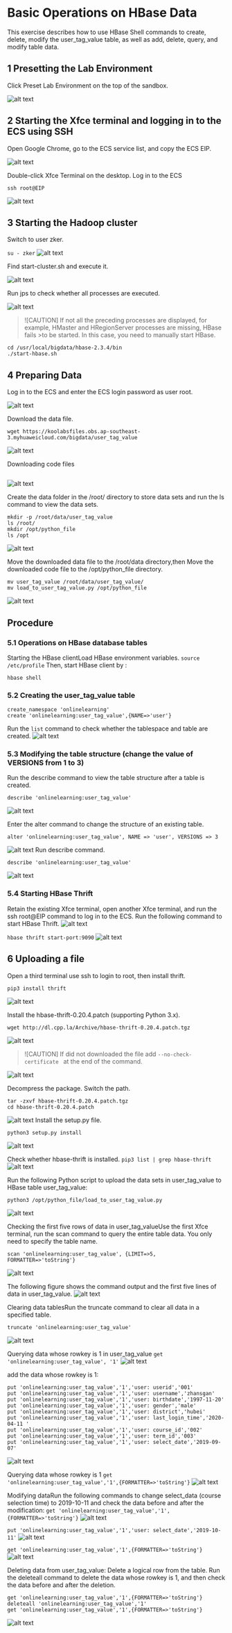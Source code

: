 # Basic Operations on HBase Data
This exercise describes how to use HBase Shell commands to create, delete, modify the user_tag_value table, as well as add, delete, query, and modify table data.

## 1 Presetting the Lab Environment
Click Preset Lab Environment on the top of the sandbox.

![alt text](images/image.png)

## 2 Starting the Xfce terminal and logging in to the ECS using SSH

Open Google Chrome, go to the ECS service list, and copy the ECS EIP.

![alt text](images/image-1.png)

Double-click Xfce Terminal on the desktop. Log in to the ECS
```
ssh root@EIP

```
![alt text](images/image-2.png)

## 3 Starting the Hadoop cluster

Switch to user zker.

``` su - zker ```
![alt text](images/image-3.png)

Find start-cluster.sh and execute it.

![alt text](images/image-4.png)

Run jps to check whether all processes are executed.

![alt text](images/image-5.png)

>![CAUTION]
>If not all the preceding processes are displayed, for example, HMaster and HRegionServer processes are missing, HBase fails >to be started. In this case, you need to manually start HBase.

```
cd /usr/local/bigdata/hbase-2.3.4/bin
./start-hbase.sh
```
## 4 Preparing Data

Log in to the ECS and enter the ECS login password as user root.

![alt text](images/image-7.png)

Download the data file.
```
wget https://koolabsfiles.obs.ap-southeast-3.myhuaweicloud.com/bigdata/user_tag_value
```
![alt text](images/image-8.png)

Downloading code files
```wget https://sandbox-expriment-files.obs.cn-north-1.myhuaweicloud.com:443/20220930/exp5/load_to_user_tag_value.py
```
![alt text](images/image-9.png)

Create the data folder in the /root/ directory to store data sets and run the ls command to view the data sets.
```
mkdir -p /root/data/user_tag_value
ls /root/
mkdir /opt/python_file
ls /opt
```
![alt text](images/image-10.png)

Move the downloaded data file to the /root/data directory,then
Move the downloaded code file to the /opt/python_file directory.
```
mv user_tag_value /root/data/user_tag_value/
mv load_to_user_tag_value.py /opt/python_file
```
![alt text](images/image-11.png)

## Procedure
### 5.1 Operations on HBase database tables
Starting the HBase clientLoad HBase environment variables.
``` source /etc/profile ```
Then, start HBase client by :
```
hbase shell
```

### 5.2 Creating the user_tag_value table
```
create_namespace 'onlinelearning'
create 'onlinelearning:user_tag_value',{NAME=>'user'}
```
Run the ```list``` command to check whether the tablespace and table are created.
![alt text](images/image-12.png)

### 5.3 Modifying the table structure (change the value of VERSIONS from 1 to 3)
Run the describe command to view the table structure after a table is created.
``` 
describe 'onlinelearning:user_tag_value'
```
![alt text](images/image-13.png)

Enter the alter command to change the structure of an existing table.
```
alter 'onlinelearning:user_tag_value', NAME => 'user', VERSIONS => 3
```
![alt text](images/image-14.png)
Run describe command.
```
describe 'onlinelearning:user_tag_value'
```
![alt text](images/image-15.png)

### 5.4 Starting HBase Thrift
Retain the existing Xfce terminal, open another Xfce terminal, and run the ssh root@EIP command to log in to the ECS. Run the following command to start HBase Thrift.
![alt text](images/image-16.png)

``` hbase thrift start-port:9090 ```
![alt text](images/image-17.png)

## 6 Uploading a file
Open a third terminal use ssh to login to root, then install thrift.
```
pip3 install thrift
```
![alt text](images/image-18.png)

Install the hbase-thrift-0.20.4.patch (supporting Python 3.x).
```
wget http://dl.cpp.la/Archive/hbase-thrift-0.20.4.patch.tgz
```
![alt text](images/image-19.png)

>![CAUTION]
>If did not downloaded the file add ```--no-check-certificate ``` at the  end of the command.

![alt text](images/image-20.png)

Decompress the package.
Switch the path.
```
tar -zxvf hbase-thrift-0.20.4.patch.tgz
cd hbase-thrift-0.20.4.patch
```
![alt text](images/image-21.png)
Install the setup.py file.

```
python3 setup.py install
```
![alt text](images/image-22.png)

Check whether hbase-thrift is installed.
``` pip3 list | grep hbase-thrift ```
![alt text](images/image-23.png)

Run the following Python script to upload the data sets in user_tag_value to HBase table user_tag_value:
```
python3 /opt/python_file/load_to_user_tag_value.py
```
![alt text](images/image-24.png)

Checking the first five rows of data in user_tag_valueUse the first Xfce terminal, run the scan command to query the entire table data. You only need to specify the table name.
```
scan 'onlinelearning:user_tag_value', {LIMIT=>5, FORMATTER=>'toString'}
```
![alt text](images/image-25.png)

The following figure shows the command output and the first five lines of data in user_tag_value.
![alt text](images/image-26.png)

Clearing data tablesRun the truncate command to clear all data in a specified table.
```
truncate 'onlinelearning:user_tag_value'
```
![alt text](images/image-27.png)

Querying data whose rowkey is 1 in user_tag_value
``` get 'onlinelearning:user_tag_value', '1' ```
![alt text](images/image-28.png)

add the data whose rowkey is 1:
``` 
put 'onlinelearning:user_tag_value','1','user: userid','001'
put 'onlinelearning:user_tag_value','1','user: username','zhansgan'
put 'onlinelearning:user_tag_value','1','user: birthdate','1997-11-20'
put 'onlinelearning:user_tag_value','1','user: gender','male'
put 'onlinelearning:user_tag_value','1','user: district','hubei'
put 'onlinelearning:user_tag_value','1','user: last_login_time','2020-04-11 '
put 'onlinelearning:user_tag_value','1','user: course_id','002'
put 'onlinelearning:user_tag_value','1','user: term_id','003'
put 'onlinelearning:user_tag_value','1','user: select_date','2019-09-07'
```
![alt text](images/image-29.png)

Querying data whose rowkey is 1
``` get 'onlinelearning:user_tag_value','1',{FORMATTER=>'toString'} ```
![alt text](images/image-30.png)

Modifying dataRun the following commands to change select_data (course selection time) to 2019-10-11 and check the data before and after the modification:
``` get 'onlinelearning:user_tag_value','1',{FORMATTER=>'toString'} ```
![alt text](images/image-31.png)

```put 'onlinelearning:user_tag_value','1','user: select_date','2019-10-11'```
![alt text](images/image-32.png)

``` get 'onlinelearning:user_tag_value','1',{FORMATTER=>'toString'} ```
![alt text](images/image-33.png)

Deleting data from user_tag_value:
Delete a logical row from the table. Run the deleteall command to delete the data whose rowkey is 1, and then check the data before and after the deletion.
```
get 'onlinelearning:user_tag_value','1',{FORMATTER=>'toString'}
deleteall 'onlinelearning:user_tag_value','1'
get 'onlinelearning:user_tag_value','1',{FORMATTER=>'toString'}
```
![alt text](images/image-34.png)

